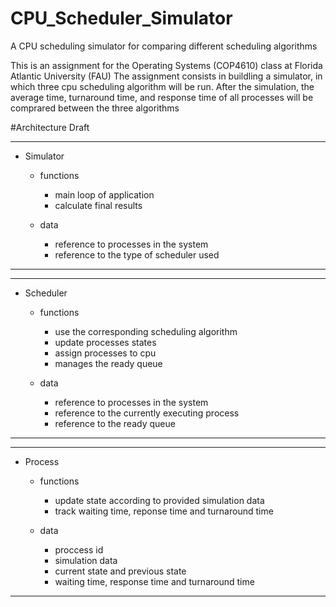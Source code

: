 # CPU_Scheduler_Simulator
A CPU scheduling simulator for comparing different scheduling algorithms




This is an assignment for the Operating Systems (COP4610) class at Florida Atlantic University (FAU)
The assignment consists in buildling a simulator, in which three cpu scheduling algorithm will be run.
After the simulation, the average time, turnaround time, and response time of all processes will be comprared between the three algorithms


#Architecture Draft

-------------------------------------------------------------
- Simulator
    - functions
        - main loop of application
        - calculate final results

    - data
        - reference to processes in the system
        - reference to the type of scheduler used
-------------------------------------------------------------
-------------------------------------------------------------
- Scheduler
    - functions
        - use the corresponding scheduling algorithm
        - update processes states
        - assign processes to cpu
        - manages the ready queue

    - data
        - reference to processes in the system
        - reference to the currently executing process
        - reference to the ready queue
-------------------------------------------------------------
-------------------------------------------------------------
- Process
    - functions
        - update state according to provided simulation data
        - track waiting time, reponse time and turnaround time

    - data
        - proccess id
        - simulation data
        - current state and previous state
        - waiting time, response time and turnaround time
--------------------------------------------------------------
